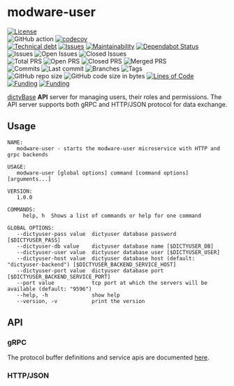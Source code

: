 # modware-user

[![License](https://img.shields.io/badge/License-BSD%202--Clause-blue.svg)](LICENSE)  
![GitHub action](https://github.com/dictyBase/modware-user/workflows/Continuous%20integration/badge.svg)
[![codecov](https://codecov.io/gh/dictyBase/modware-user/branch/develop/graph/badge.svg)](https://codecov.io/gh/dictyBase/modware-user)  
[![Technical debt](https://badgen.net/codeclimate/tech-debt/dictyBase/modware-user)](https://codeclimate.com/github/dictyBase/modware-user/trends/technical_debt)
[![Issues](https://badgen.net/codeclimate/issues/dictyBase/modware-user)](https://codeclimate.com/github/dictyBase/modware-user/issues)
[![Maintainability](https://api.codeclimate.com/v1/badges/30e9b0421a28b8e0d941/maintainability)](https://codeclimate.com/github/dictyBase/modware-user/maintainability)
[![Dependabot Status](https://api.dependabot.com/badges/status?host=github&repo=dictyBase/modware-user)](https://dependabot.com)  
![Issues](https://badgen.net/github/issues/dictyBase/modware-user)
![Open Issues](https://badgen.net/github/open-issues/dictyBase/modware-user)
![Closed Issues](https://badgen.net/github/closed-issues/dictyBase/modware-user)  
![Total PRS](https://badgen.net/github/prs/dictyBase/modware-user)
![Open PRS](https://badgen.net/github/open-prs/dictyBase/modware-user)
![Closed PRS](https://badgen.net/github/closed-prs/dictyBase/modware-user)
![Merged PRS](https://badgen.net/github/merged-prs/dictyBase/modware-user)  
![Commits](https://badgen.net/github/commits/dictyBase/modware-user/develop)
![Last commit](https://badgen.net/github/last-commit/dictyBase/modware-user/develop)
![Branches](https://badgen.net/github/branches/dictyBase/modware-user)
![Tags](https://badgen.net/github/tags/dictyBase/modware-user/?color=cyan)  
![GitHub repo size](https://img.shields.io/github/repo-size/dictyBase/modware-user?style=plastic)
![GitHub code size in bytes](https://img.shields.io/github/languages/code-size/dictyBase/modware-user?style=plastic)
[![Lines of Code](https://badgen.net/codeclimate/loc/dictyBase/modware-user)](https://codeclimate.com/github/dictyBase/modware-user/code)  
[![Funding](https://badgen.net/badge/NIGMS/Rex%20L%20Chisholm,dictyBase/yellow?list=|)](https://projectreporter.nih.gov/project_info_description.cfm?aid=9476993)
[![Funding](https://badgen.net/badge/NIGMS/Rex%20L%20Chisholm,DSC/yellow?list=|)](https://projectreporter.nih.gov/project_info_description.cfm?aid=9438930)

[dictyBase](http://dictybase.org) **API** server for managing users, their
roles and permissions. The API server supports both gRPC and HTTP/JSON protocol
for data exchange.

## Usage

```
NAME:
   modware-user - starts the modware-user microservice with HTTP and grpc backends

USAGE:
   modware-user [global options] command [command options] [arguments...]

VERSION:
   1.0.0

COMMANDS:
     help, h  Shows a list of commands or help for one command

GLOBAL OPTIONS:
   --dictyuser-pass value  dictyuser database password [$DICTYUSER_PASS]
   --dictyuser-db value    dictyuser database name [$DICTYUSER_DB]
   --dictyuser-user value  dictyuser database user [$DICTYUSER_USER]
   --dictyuser-host value  dictyuser database host (default: "dictyuser-backend") [$DICTYUSER_BACKEND_SERVICE_HOST]
   --dictyuser-port value  dictyuser database port [$DICTYUSER_BACKEND_SERVICE_PORT]
   --port value            tcp port at which the servers will be available (default: "9596")
   --help, -h              show help
   --version, -v           print the version

```

## API

### gRPC

The protocol buffer definitions and service apis are documented
[here](https://github.com/dictyBase/dictybaseapis/tree/master/dictybase/user).

### HTTP/JSON
